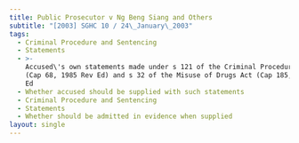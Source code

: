 ```yaml
---
title: Public Prosecutor v Ng Beng Siang and Others
subtitle: "[2003] SGHC 10 / 24\_January\_2003"
tags:
  - Criminal Procedure and Sentencing
  - Statements
  - >-
    Accused\'s own statements made under s 121 of the Criminal Procedure Code
    (Cap 68, 1985 Rev Ed) and s 32 of the Misuse of Drugs Act (Cap 185, 2001 Rev
    Ed
  - Whether accused should be supplied with such statements
  - Criminal Procedure and Sentencing
  - Statements
  - Whether should be admitted in evidence when supplied
layout: single
---
```


